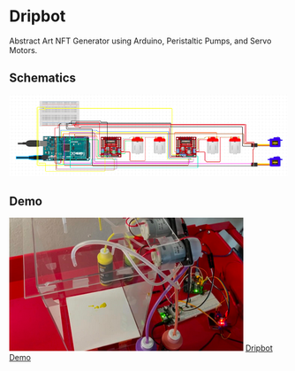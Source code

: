 # Dripbot
Abstract Art NFT Generator using Arduino, Peristaltic Pumps, and Servo Motors.

## Schematics

![Dripbot Schematics](https://github.com/ivanbueno/dripbot/blob/main/diagram/diagram.png?raw=true "Dripbot Schematics")

## Demo
[![Dripbot Demo](https://github.com/ivanbueno/dripbot/blob/main/diagram/demo.png?raw=true "Dripbot Demo")](https://monthly.com/p/2QXjRc)
[Dripbot Demo](https://monthly.com/p/2QXjRc)
